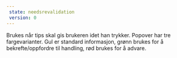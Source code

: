 ```yaml
---
 state: needsrevalidation
 version: 0
---
```

Brukes når tips skal gis brukeren idet han trykker. Popover har tre fargevarianter. Gul er standard informasjon, grønn brukes for å bekrefte/oppfordre til handling, rød brukes for å advare.
